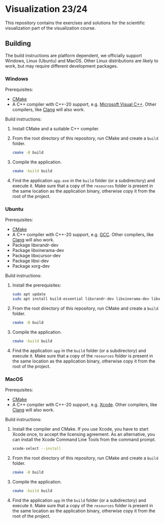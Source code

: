 # Visualization 23/24

This repository contains the exercises and solutions for the scientific
visualization part of the visualization course.

## Building

The build instructions are platform dependent, we officially support Windows,
Linux (Ubuntu) and MacOS. Other Linux distributions are likely to work, but
may require different development packages.

### Windows

Prerequisites:

- [CMake](https://cmake.org/)
- A C++ compiler with C++-20 support, e.g.
[Microsoft Visual C++](https://visualstudio.microsoft.com/). Other compilers,
like [Clang](https://clang.llvm.org/) will also work.

Build instructions:

1. Install CMake and a suitable C++ compiler.

2. From the root directory of this repository, run CMake and create a `build` folder.

    ```sh
    cmake -B build
    ```

3. Compile the application.

    ```sh
    cmake -build build
    ```

4. Find the application `app.exe` in the `build` folder (or a subdirectory) and execute it.
Make sure that a copy of the `resources` folder is present in the same location as the application
binary, otherwise copy it from the root of the project.

### Ubuntu

Prerequisites:

- [CMake](https://cmake.org/)
- A C++ compiler with C++-20 support, e.g. [GCC](https://gcc.gnu.org/). Other compilers, like [Clang](https://clang.llvm.org/) will also work.
- Package libxrandr-dev
- Package libxinerama-dev
- Package libxcursor-dev
- Package libxi-dev
- Package xorg-dev

Build instructions:

1. Install the prerequisites:

    ```sh
    sudo apt update
    sudo apt install build-essential libxrandr-dev libxinerama-dev libxcursor-dev libxi-dev xorg-dev
    ```

2. From the root directory of this repository, run CMake and create a `build` folder.

    ```sh
    cmake -B build
    ```

3. Compile the application.

    ```sh
    cmake -build build
    ```

4. Find the application `app` in the `build` folder (or a subdirectory) and execute it.
Make sure that a copy of the `resources` folder is present in the same location as the application
binary, otherwise copy it from the root of the project.

### MacOS

Prerequisites:

- [CMake](https://cmake.org/)
- A C++ compiler with C++-20 support, e.g. [Xcode](https://developer.apple.com/xcode/).
Other compilers, like [Clang](https://clang.llvm.org/) will also work.

Build instructions:

1. Install the compiler and CMake. If you use Xcode, you have to start Xcode once, to
accept the licensing agreement. As an alternative, you can install the Xcode
Command Line Tools from the command prompt.

    ```sh
    xcode-select --install
    ```

2. From the root directory of this repository, run CMake and create a `build` folder.

    ```sh
    cmake -B build
    ```

3. Compile the application.

    ```sh
    cmake -build build
    ```

4. Find the application `app` in the `build` folder (or a subdirectory) and execute it.
Make sure that a copy of the `resources` folder is present in the same location as the application
binary, otherwise copy it from the root of the project.
